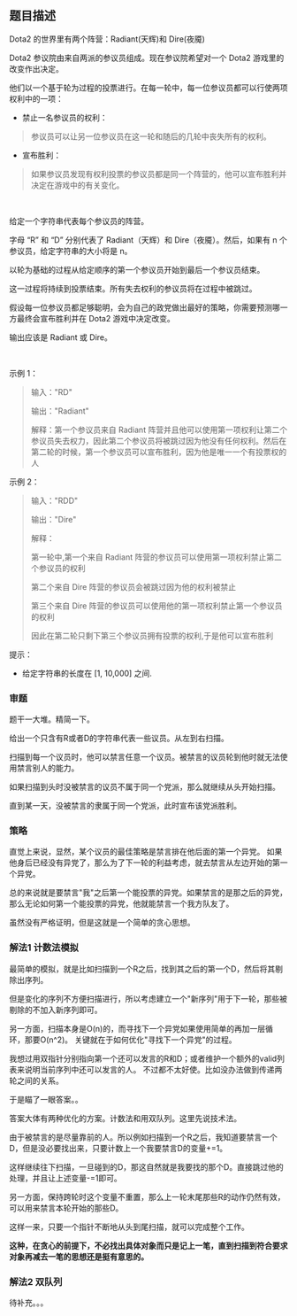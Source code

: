 ## 题目描述

Dota2 的世界里有两个阵营：Radiant(天辉)和 Dire(夜魇)

Dota2 参议院由来自两派的参议员组成。现在参议院希望对一个 Dota2 游戏里的改变作出决定。

他们以一个基于轮为过程的投票进行。在每一轮中，每一位参议员都可以行使两项权利中的一项：

- 禁止一名参议员的权利：
>参议员可以让另一位参议员在这一轮和随后的几轮中丧失所有的权利。

- 宣布胜利：
>如果参议员发现有权利投票的参议员都是同一个阵营的，他可以宣布胜利并决定在游戏中的有关变化。

 

给定一个字符串代表每个参议员的阵营。

字母 “R” 和 “D” 分别代表了 Radiant（天辉）和 Dire（夜魇）。然后，如果有 n 个参议员，给定字符串的大小将是 n。

以轮为基础的过程从给定顺序的第一个参议员开始到最后一个参议员结束。

这一过程将持续到投票结束。所有失去权利的参议员将在过程中被跳过。

假设每一位参议员都足够聪明，会为自己的政党做出最好的策略，你需要预测哪一方最终会宣布胜利并在 Dota2 游戏中决定改变。

输出应该是 Radiant 或 Dire。

 

示例 1：
>输入："RD"
>
>输出："Radiant"
>
>解释：第一个参议员来自 Radiant 阵营并且他可以使用第一项权利让第二个参议员失去权力，因此第二个参议员将被跳过因为他没有任何权利。然后在第二轮的时候，第一个参议员可以宣布胜利，因为他是唯一一个有投票权的人

示例 2：
>输入："RDD"
>
>输出："Dire"
>
>解释：
>
>第一轮中,第一个来自 Radiant 阵营的参议员可以使用第一项权利禁止第二个参议员的权利
>
>第二个来自 Dire 阵营的参议员会被跳过因为他的权利被禁止
>
>第三个来自 Dire 阵营的参议员可以使用他的第一项权利禁止第一个参议员的权利
>
>因此在第二轮只剩下第三个参议员拥有投票的权利,于是他可以宣布胜利
 

提示：
- 给定字符串的长度在 [1, 10,000] 之间.

### 审题
题干一大堆。精简一下。

给出一个只含有R或者D的字符串代表一些议员。从左到右扫描。

扫描到每一个议员时，他可以禁言任意一个议员。被禁言的议员轮到他时就无法使用禁言别人的能力。

如果扫描到头时没被禁言的议员不属于同一个党派，那么就继续从头开始扫描。

直到某一天，没被禁言的隶属于同一个党派，此时宣布该党派胜利。

### 策略
直觉上来说，显然，某个议员的最佳策略是禁言排在他后面的第一个异党。
如果他身后已经没有异党了，那么为了下一轮的利益考虑，就去禁言从左边开始的第一个异党。

总的来说就是要禁言"我"之后第一个能投票的异党。如果禁言的是那之后的异党，那么无论如何第一个能投票的异党，他就能禁言一个我方队友了。

虽然没有严格证明，但是这就是一个简单的贪心思想。

### 解法1 计数法模拟
最简单的模拟，就是比如扫描到一个R之后，找到其之后的第一个D，然后将其剔除出序列。

但是变化的序列不方便扫描进行，所以考虑建立一个"新序列"用于下一轮，那些被剔除的不加入新序列即可。

另一方面，扫描本身是O(n)的，而寻找下一个异党如果使用简单的再加一层循环，那要O(n^2)。
关键就在于如何优化"寻找下一个异党"的过程。

我想过用双指针分别指向第一个还可以发言的R和D；或者维护一个额外的valid列表来说明当前序列中还可以发言的人。
不过都不太好使。比如没办法做到传递两轮之间的关系。

于是瞄了一眼答案。。

答案大体有两种优化的方案。计数法和用双队列。这里先说技术法。

由于被禁言的是尽量靠前的人。所以例如扫描到一个R之后，我知道要禁言一个D，但是没必要找出来，只要计数上一个我要禁言D的变量+=1。

这样继续往下扫描，一旦碰到的D，那这自然就是我要找的那个D。直接跳过他的处理，并且让上述变量-=1即可。

另一方面，保持跨轮时这个变量不重置，那么上一轮末尾那些R的动作仍然有效，可以用来禁言本轮开始的那些D。

这样一来，只要一个指针不断地从头到尾扫描，就可以完成整个工作。

**这种，在贪心的前提下，不必找出具体对象而只是记上一笔，直到扫描到符合要求对象再减去一笔的思想还是挺有意思的。**

### 解法2 双队列
待补充。。。
